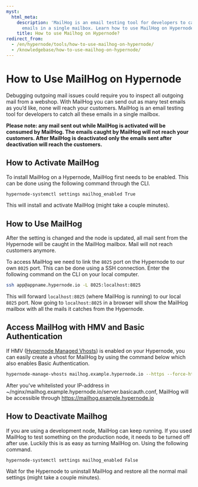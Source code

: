 ```yaml
---
myst:
  html_meta:
    description: 'MailHog is an email testing tool for developers to catch all these
      emails in a single mailbox. Learn how to use MailHog on Hypernode. '
    title: How to use Mailhog on Hypernode?
redirect_from:
  - /en/hypernode/tools/how-to-use-mailhog-on-hypernode/
  - /knowledgebase/how-to-use-mailhog-on-hypernode/
---
```


<!-- source: https://support.hypernode.com/en/hypernode/tools/how-to-use-mailhog-on-hypernode/ -->

# How to Use MailHog on Hypernode

Debugging outgoing mail issues could require you to inspect all outgoing mail from a webshop. With MailHog you can send out as many test emails as you’d like, none will reach your customers. MailHog is an email testing tool for developers to catch all these emails in a single mailbox.

**Please note: any mail sent out while MailHog is activated will be consumed by MailHog. The emails caught by MailHog will not reach your customers. After MailHog is deactivated only the emails sent after deactivation will reach the customers.**

## How to Activate MailHog

To install MailHog on a Hypernode, MailHog first needs to be enabled. This can be done using the following command through the CLI.

```bash
hypernode-systemctl settings mailhog_enabled True
```

This will install and activate MailHog (might take a couple minutes).

## How to Use MailHog

After the setting is changed and the node is updated, all mail sent from the Hypernode will be caught in the MailHog mailbox. Mail will not reach customers anymore.

To access MailHog we need to link the `8025` port on the Hypernode to our own `8025` port. This can be done using a SSH connection. Enter the following command on the CLI on your local computer.

```bash
ssh app@appname.hypernode.io -L 8025:localhost:8025
```

This will forward `localhost:8025` (where MailHog is running) to our local `8025` port. Now going to `localhost:8025` in a browser will show the MailHog mailbox with all the mails it catches from the Hypernode.

## Access MailHog with HMV and Basic Authentication

If HMV ([Hypernode Managed Vhosts](../nginx/hypernode-managed-vhosts.md)) is enabled on your Hypernode, you can easily create a vhost for MailHog by using the command below which also enables Basic Authentication.

```bash
hypernode-manage-vhosts mailhog.example.hypernode.io --https --force-https --type mailhog
```

After you've whitelisted your IP-address in ~/nginx/mailhog.example.hypernode.io/server.basicauth.conf, MailHog will be accessible through <https://mailhog.example.hypernode.io>

## How to Deactivate Mailhog

If you are using a development node, MailHog can keep running. If you used MailHog to test something on the production node, it needs to be turned off after use. Luckily this is as easy as turning MailHog on. Using the following command.

```bash
hypernode-systemctl settings mailhog_enabled False
```

Wait for the Hypernode to uninstall MailHog and restore all the normal mail settings (might take a couple minutes).
